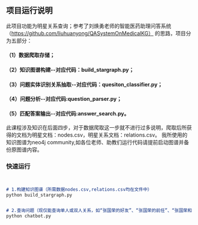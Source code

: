 ## 项目运行说明

此项目功能为明星关系查询；参考了刘焕勇老师的智能医药助理问答系统（https://github.com/liuhuanyong/QASystemOnMedicalKG） 的思路，项目分为五部分：
#### （1）数据爬取存储；
#### （2）知识图谱构建--对应代码：build_stargraph.py；
#### （3）问题实体识别关系抽取--对应代码：quesiton_classifier.py；
#### （4）问题分析--对应代码:question_parser.py；
#### （5）匹配答案输出--对应代码:answer_search.py。
此课程涉及知识在后面四步，对于数据爬取这一步就不进行过多说明，爬取后所获得的文档为明星文档：nodes.csv，明星关系文档：relations.csv。
我所使用的知识图谱为neo4j community,如各位老师、助教们运行代码请提前启动图谱并备份原图谱内容。


### 快速运行



```markdown


# 1.构建知识图谱（所需数据nodes.csv,relations.csv均在文件中）
python build_stargraph.py


# 2.查询问题（现仅能查询单人或双人关系，如“张国荣的好友”、“张国荣的前任”、“张国荣和林青霞的关系”、“杨幂和刘恺威是夫妻吗”）
python chatbot.py
```

